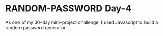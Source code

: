 # RANDOM-PASSWORD Day-4

As one of my 30-day mini-project challenge, I used Javascript to build a random password generator.
